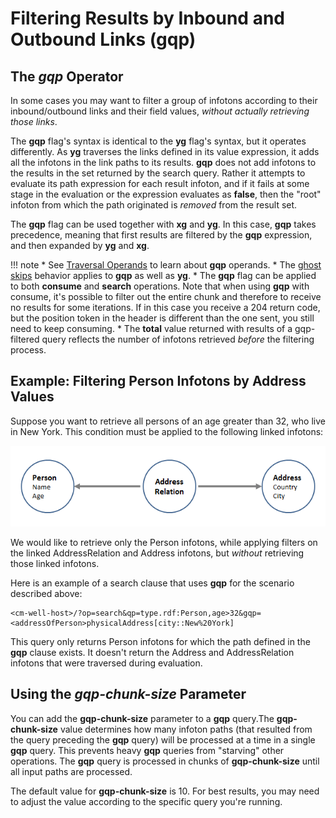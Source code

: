 # Filtering Results by Inbound and Outbound Links (gqp)

## The *gqp* Operator

In some cases you may want to filter a group of infotons according to their inbound/outbound links and their field values, *without actually retrieving those links*.

The **gqp** flag's syntax is identical to the **yg** flag's syntax, but it operates differently. As **yg** traverses the links defined in its value expression, it adds all the infotons in the link paths to its results. **gqp** does not add infotons to the results in the set returned by the search query. Rather it attempts to evaluate its path expression for each result infoton, and if it fails at some stage in the evaluation or the expression evaluates as **false**, then the "root" infoton from which the path originated is *removed* from the result set.

The **gqp** flag can be used together with **xg** and **yg**. In this case, **gqp** takes precedence, meaning that first results are filtered by the **gqp** expression, and then expanded by **yg** and **xg**.

!!! note
	* See [Traversal Operands](API.Traversal.Operands.md) to learn about **gqp** operands.
	* The [ghost skips](API.Traversal.yg.md#hdrGhostSkips) behavior applies to **gqp** as well as **yg**.
	* The **gqp** flag can be applied to both **consume** and **search** operations. Note that when using **gqp** with consume, it's possible to filter out the entire chunk and therefore to receive no results for some iterations. If in this case you receive a 204 return code, but the position token in the header is different than the one sent, you still need to keep consuming.
	* The **total** value returned with results of a gqp-filtered query reflects the number of infotons retrieved *before* the filtering process.


## Example: Filtering Person Infotons by Address Values

Suppose you want to retrieve all persons of an age greater than 32, who live in New York. This condition must be applied to the following linked infotons:

![image](../../_Images/gqp-example-relation.png)

We would like to retrieve only the Person infotons, while applying filters on the linked AddressRelation and Address infotons, but *without* retrieving those linked infotons.

 Here is an example of a search clause that uses **gqp** for the scenario described above:

```
<cm-well-host>/?op=search&qp=type.rdf:Person,age>32&gqp=<addressOfPerson>physicalAddress[city::New%20York]
```

This query only returns Person infotons for which the path defined in the **gqp** clause exists. It doesn't return the Address and AddressRelation infotons that were traversed during evaluation.

## Using the *gqp-chunk-size* Parameter

You can add the **gqp-chunk-size** parameter to a  **gqp** query.The **gqp-chunk-size** value determines how many infoton paths (that resulted from the query preceding the **gqp** query) will be processed at a time in a single **gqp** query. This prevents heavy **gqp** queries from "starving" other operations. 
The **gqp** query is processed in chunks of **gqp-chunk-size** until all input paths are processed.

The default value for **gqp-chunk-size** is 10. For best results, you may need to adjust the value according to the specific query you're running.



